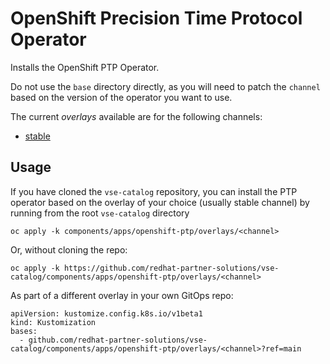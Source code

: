 # OpenShift Precision Time Protocol Operator

Installs the OpenShift PTP Operator.

Do not use the `base` directory directly, as you will need to patch the `channel` based on the version of the operator you want to use.

The current *overlays* available are for the following channels:
* [stable](overlays/stable)

## Usage

If you have cloned the `vse-catalog` repository, you can install the PTP operator based on the overlay of your choice (usually stable channel) by running from the root `vse-catalog` directory

```
oc apply -k components/apps/openshift-ptp/overlays/<channel>
```

Or, without cloning the repo:

```
oc apply -k https://github.com/redhat-partner-solutions/vse-catalog/components/apps/openshift-ptp/overlays/<channel>
```

As part of a different overlay in your own GitOps repo:

```
apiVersion: kustomize.config.k8s.io/v1beta1
kind: Kustomization
bases:
  - github.com/redhat-partner-solutions/vse-catalog/components/apps/openshift-ptp/overlays/<channel>?ref=main
```